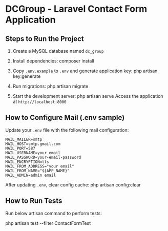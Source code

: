 # DCGroup - Laravel Contact Form Application

## Steps to Run the Project

1. Create a MySQL database named `dc_group`

2. Install dependencies:
   composer install

3. Copy `.env.example` to `.env` and generate application key:
   php artisan key:generate

4. Run migrations:
   php artisan migrate

5. Start the development server:
   php artisan serve
   Access the application at `http://localhost:8000`

## How to Configure Mail (.env sample)

Update your `.env` file with the following mail configuration:

```env
MAIL_MAILER=smtp
MAIL_HOST=smtp.gmail.com
MAIL_PORT=587
MAIL_USERNAME=your email
MAIL_PASSWORD=your-email-password
MAIL_ENCRYPTION=tls
MAIL_FROM_ADDRESS="your email"
MAIL_FROM_NAME="${APP_NAME}"
MAIL_ADMIN=admin email
```

After updating `.env`, clear config cache:
php artisan config:clear

## How to Run Tests

Run below artisan command to perform tests:

php artisan test --filter ContactFormTest
